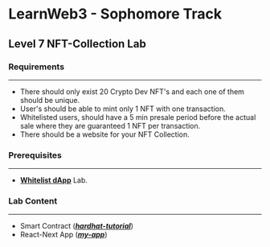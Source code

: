 # LearnWeb3 - Sophomore Track

## Level 7 NFT-Collection Lab

### Requirements
---
- There should only exist 20 Crypto Dev NFT's and each one of them should be unique.
- User's should be able to mint only 1 NFT with one transaction.
- Whitelisted users, should have a 5 min presale period before the actual sale where they are guaranteed 1 NFT per transaction.
- There should be a website for your NFT Collection.

### Prerequisites
---
- [**Whitelist dApp**](https://github.com/alfredo-baron-mex/learnweb3-sophotrack-whitelistdapp) Lab.

### Lab Content
---
- Smart Contract ([***hardhat-tutorial***](hardhat-tutorial))
- React-Next App ([***my-app***](my-app))

